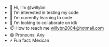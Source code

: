 - 👋 Hi, I’m @willybn
- 👀 I’m interested in testing my code
- 🌱 I’m currently learning to code
- 💞️ I’m looking to collaborate on idk
- 📫 How to reach me willybn2004@hotmail.com
- 😄 Pronouns: Any
- ⚡ Fun fact: Mexican

